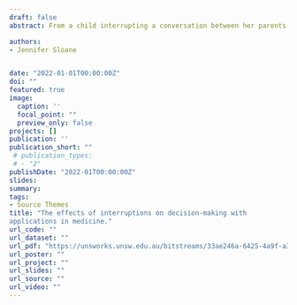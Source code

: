 ```yaml
---
draft: false
abstract: From a child interrupting a conversation between her parents to ask “What’s for dinner?” to a nurse interrupting a physician in the middle of a complex procedure with an urgent message, interruptions are an inevitable part of our daily lives no matter who we are, where we live, or what we do. Interruptions can have a variety of affects on people’s performance and behavior. While interruptions may sometimes facilitate performance, often interruptions have negative consequences. For example, interruptions may result in people making more errors or forgetting to complete a prior task altogether. This thesis examines existing strategies to help mitigate interruption costs and explores the effects of interruptions within different decision environments.

authors:
- Jennifer Sloane


date: "2022-01-01T00:00:00Z"
doi: ""
featured: true
image:
  caption: ''
  focal_point: ""
  preview_only: false
projects: []
publication: ''
publication_short: ""
 # publication_types:
 # - "2"
publishDate: "2022-01T00:00:00Z"
slides: 
summary: 
tags:
- Source Themes
title: "The effects of interruptions on decision-making with
applications in medicine."
url_code: ""
url_dataset: ""
url_pdf: "https://unsworks.unsw.edu.au/bitstreams/33ae246a-6425-4a9f-a348-9d8e3e66ea7a/download"
url_poster: ""
url_project: ""
url_slides: ""
url_source: ""
url_video: ""
---
```


